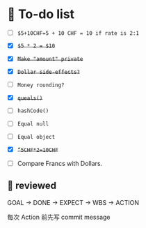 # 📌 To-do list

- [ ] `$5+10CHF=5 + 10 CHF = 10 if rate is 2:1`
- [X] ~~`$5 * 2 = $10`~~
- [X] ~~`Make "amount" private`~~
- [X] ~~`Dollar side-effects?`~~
- [ ] `Money rounding?`
- [X] ~~`queals()`~~
- [ ] `hashCode()`
- [ ] `Equal null`
- [ ] `Equal object`
- [x] ~~`“5CHF*2=10CHF`~~
- [ ] Compare Francs with Dollars.


## 📝 reviewed

GOAL → DONE → EXPECT → WBS → ACTION

每次 Action 前先写 commit message

